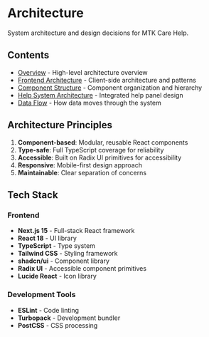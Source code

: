 # Architecture

System architecture and design decisions for MTK Care Help.

## Contents

- [Overview](./overview.md) - High-level architecture overview
- [Frontend Architecture](./frontend.md) - Client-side architecture and patterns
- [Component Structure](./components.md) - Component organization and hierarchy
- [Help System Architecture](./help-system.md) - Integrated help panel design
- [Data Flow](./data-flow.md) - How data moves through the system

## Architecture Principles

1. **Component-based**: Modular, reusable React components
2. **Type-safe**: Full TypeScript coverage for reliability
3. **Accessible**: Built on Radix UI primitives for accessibility
4. **Responsive**: Mobile-first design approach
5. **Maintainable**: Clear separation of concerns

## Tech Stack

### Frontend
- **Next.js 15** - Full-stack React framework
- **React 18** - UI library
- **TypeScript** - Type system
- **Tailwind CSS** - Styling framework
- **shadcn/ui** - Component library
- **Radix UI** - Accessible component primitives
- **Lucide React** - Icon library

### Development Tools
- **ESLint** - Code linting
- **Turbopack** - Development bundler
- **PostCSS** - CSS processing